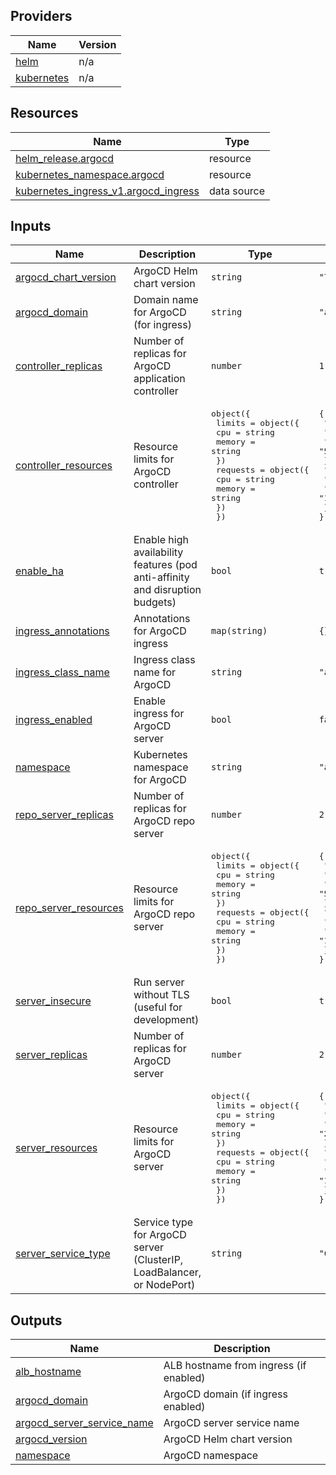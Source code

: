 <!-- BEGIN_TF_DOCS -->


## Providers

| Name | Version |
|------|---------|
| <a name="provider_helm"></a> [helm](#provider\_helm) | n/a |
| <a name="provider_kubernetes"></a> [kubernetes](#provider\_kubernetes) | n/a |

## Resources

| Name | Type |
|------|------|
| [helm_release.argocd](https://registry.terraform.io/providers/hashicorp/helm/latest/docs/resources/release) | resource |
| [kubernetes_namespace.argocd](https://registry.terraform.io/providers/hashicorp/kubernetes/latest/docs/resources/namespace) | resource |
| [kubernetes_ingress_v1.argocd_ingress](https://registry.terraform.io/providers/hashicorp/kubernetes/latest/docs/data-sources/ingress_v1) | data source |

## Inputs

| Name | Description | Type | Default | Required |
|------|-------------|------|---------|:--------:|
| <a name="input_argocd_chart_version"></a> [argocd\_chart\_version](#input\_argocd\_chart\_version) | ArgoCD Helm chart version | `string` | `"7.7.12"` | no |
| <a name="input_argocd_domain"></a> [argocd\_domain](#input\_argocd\_domain) | Domain name for ArgoCD (for ingress) | `string` | `"argocd.local"` | no |
| <a name="input_controller_replicas"></a> [controller\_replicas](#input\_controller\_replicas) | Number of replicas for ArgoCD application controller | `number` | `1` | no |
| <a name="input_controller_resources"></a> [controller\_resources](#input\_controller\_resources) | Resource limits for ArgoCD controller | <pre>object({<br/>    limits = object({<br/>      cpu    = string<br/>      memory = string<br/>    })<br/>    requests = object({<br/>      cpu    = string<br/>      memory = string<br/>    })<br/>  })</pre> | <pre>{<br/>  "limits": {<br/>    "cpu": "500m",<br/>    "memory": "512Mi"<br/>  },<br/>  "requests": {<br/>    "cpu": "100m",<br/>    "memory": "128Mi"<br/>  }<br/>}</pre> | no |
| <a name="input_enable_ha"></a> [enable\_ha](#input\_enable\_ha) | Enable high availability features (pod anti-affinity and disruption budgets) | `bool` | `true` | no |
| <a name="input_ingress_annotations"></a> [ingress\_annotations](#input\_ingress\_annotations) | Annotations for ArgoCD ingress | `map(string)` | `{}` | no |
| <a name="input_ingress_class_name"></a> [ingress\_class\_name](#input\_ingress\_class\_name) | Ingress class name for ArgoCD | `string` | `"alb"` | no |
| <a name="input_ingress_enabled"></a> [ingress\_enabled](#input\_ingress\_enabled) | Enable ingress for ArgoCD server | `bool` | `false` | no |
| <a name="input_namespace"></a> [namespace](#input\_namespace) | Kubernetes namespace for ArgoCD | `string` | `"argocd"` | no |
| <a name="input_repo_server_replicas"></a> [repo\_server\_replicas](#input\_repo\_server\_replicas) | Number of replicas for ArgoCD repo server | `number` | `2` | no |
| <a name="input_repo_server_resources"></a> [repo\_server\_resources](#input\_repo\_server\_resources) | Resource limits for ArgoCD repo server | <pre>object({<br/>    limits = object({<br/>      cpu    = string<br/>      memory = string<br/>    })<br/>    requests = object({<br/>      cpu    = string<br/>      memory = string<br/>    })<br/>  })</pre> | <pre>{<br/>  "limits": {<br/>    "cpu": "500m",<br/>    "memory": "512Mi"<br/>  },<br/>  "requests": {<br/>    "cpu": "100m",<br/>    "memory": "128Mi"<br/>  }<br/>}</pre> | no |
| <a name="input_server_insecure"></a> [server\_insecure](#input\_server\_insecure) | Run server without TLS (useful for development) | `bool` | `true` | no |
| <a name="input_server_replicas"></a> [server\_replicas](#input\_server\_replicas) | Number of replicas for ArgoCD server | `number` | `2` | no |
| <a name="input_server_resources"></a> [server\_resources](#input\_server\_resources) | Resource limits for ArgoCD server | <pre>object({<br/>    limits = object({<br/>      cpu    = string<br/>      memory = string<br/>    })<br/>    requests = object({<br/>      cpu    = string<br/>      memory = string<br/>    })<br/>  })</pre> | <pre>{<br/>  "limits": {<br/>    "cpu": "500m",<br/>    "memory": "256Mi"<br/>  },<br/>  "requests": {<br/>    "cpu": "100m",<br/>    "memory": "128Mi"<br/>  }<br/>}</pre> | no |
| <a name="input_server_service_type"></a> [server\_service\_type](#input\_server\_service\_type) | Service type for ArgoCD server (ClusterIP, LoadBalancer, or NodePort) | `string` | `"ClusterIP"` | no |

## Outputs

| Name | Description |
|------|-------------|
| <a name="output_alb_hostname"></a> [alb\_hostname](#output\_alb\_hostname) | ALB hostname from ingress (if enabled) |
| <a name="output_argocd_domain"></a> [argocd\_domain](#output\_argocd\_domain) | ArgoCD domain (if ingress enabled) |
| <a name="output_argocd_server_service_name"></a> [argocd\_server\_service\_name](#output\_argocd\_server\_service\_name) | ArgoCD server service name |
| <a name="output_argocd_version"></a> [argocd\_version](#output\_argocd\_version) | ArgoCD Helm chart version |
| <a name="output_namespace"></a> [namespace](#output\_namespace) | ArgoCD namespace |
<!-- END_TF_DOCS -->